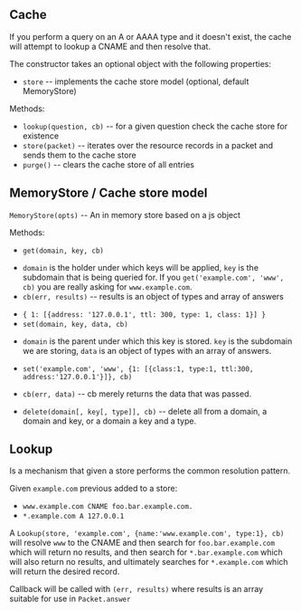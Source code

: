 Cache
-----

If you perform a query on an A or AAAA type and it doesn't exist, the cache
will attempt to lookup a CNAME and then resolve that.

The constructor takes an optional object with the following properties:

 * `store` -- implements the cache store model (optional, default MemoryStore)

Methods:

 * `lookup(question, cb)` -- for a given question check the cache store for
existence
 * `store(packet)` -- iterates over the resource records in a packet and sends
them to the cache store
 * `purge()` -- clears the cache store of all entries

MemoryStore / Cache store model
-------------------------------

`MemoryStore(opts)` -- An in memory store based on a js object

Methods:

 * `get(domain, key, cb)`
  - `domain` is the holder under which keys will be applied,
`key` is the subdomain that is being queried for.
If you `get('example.com', 'www', cb)` you are really asking for `www.example.com`.
  - `cb(err, results)` -- results is an object of types and array of answers
   * `{ 1: [{address: '127.0.0.1', ttl: 300, type: 1, class: 1}] }`
 * `set(domain, key, data, cb)`
  - `domain` is the parent under which this key is stored.
`key` is the subdomain we are storing, `data` is an object of types with an array of answers.
   * `set('example.com', 'www', {1: [{class:1, type:1, ttl:300, address:'127.0.0.1'}]}, cb)`
  - `cb(err, data)` -- cb merely returns the data that was passed.
 * `delete(domain[, key[, type]], cb)` -- delete all from a domain, a domain and key,
or a domain a key and a type.

Lookup
------

Is a mechanism that given a store performs the common resolution pattern.

Given `example.com` previous added to a store:

  * `www.example.com CNAME foo.bar.example.com.`
  * `*.example.com A 127.0.0.1`

A `Lookup(store, 'example.com', {name:'www.example.com', type:1}, cb)`
will resolve `www` to the CNAME and then search for `foo.bar.example.com` which
will return no results, and then search for `*.bar.example.com` which will also
return no results, and ultimately searches for `*.example.com` which will return
the desired record.

Callback will be called with `(err, results)` where results is an array suitable
for use in `Packet.answer`
